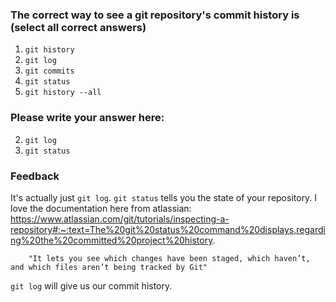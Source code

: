 ### The correct way to see a git repository's commit history is (select all correct answers)

1. `git history`
2. `git log`
3. `git commits`
4. `git status`
5. `git history --all`


### Please write your answer here:
2. `git log`
4. `git status`

### Feedback
It's actually just `git log`. `git status` tells you the state of your repository. I love the documentation here from atlassian: https://www.atlassian.com/git/tutorials/inspecting-a-repository#:~:text=The%20git%20status%20command%20displays,regarding%20the%20committed%20project%20history.

        "It lets you see which changes have been staged, which haven’t, and which files aren’t being tracked by Git"

`git log` will give us our commit history.